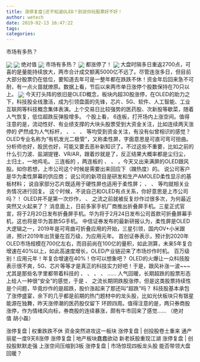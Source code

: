 ```yaml
---
title: 涨停复盘|还不知道OLED？别说你玩股票好不好！
author: wetech
date: 2019-02-13 16:47:22
tags: 
categories: 
---
```

市场有多热？
<!-- more -->
<img align="center" border="0" src="http://invest-images-external.cbndata.org/5LiA6LSiQUJT/images/99cb43d2375ac943d5954c29229b2c8366982ef4.png" />
<img align="center" border="0" src="http://invest-images-external.cbndata.org/5LiA6LSiQUJT/images/021240a16a765f62ed13f0d4ce377169f29f52b8.png" />
绝对值
<img align="center" border="0" src="http://invest-images-external.cbndata.org/5LiA6LSiQUJT/images/b02b9f7f95ffb58a8da7c1b5e8f70e61e59873b7.png" />
市场有多热？
<img align="center" border="0" src="http://invest-images-external.cbndata.org/5LiA6LSiQUJT/images/5c16306b153255b92e0e49e3498a33885e6cfe5f.png" />
都涨停了！
<img align="center" border="0" src="http://invest-images-external.cbndata.org/5LiA6LSiQUJT/images/98aec5750be34d9de11012e077342191adc78ee6.png" />
大盘时隔多日重返2700点，可喜的是量能持续放大，两市合计成交额离5000亿不远了。尽管连涨多日，但目前大部分股票仍在低位，要知道去年可是一整年都在跌跌不休！资金年后回来急不可耐，有一点火苗就燎原。数据上看，节后以来两市单日涨停个股数保持在70只以上。
<img align="center" border="0" src="http://invest-images-external.cbndata.org/5LiA6LSiQUJT/images/45e987e37e52c6396e561143f51c34977a9016ac.png" />
今天打头阵的依旧是OLED概念，板块内超30股涨停，在OLED的助力之下，科技股全线激活，成为引领盘面的先锋，芯片、5G、软件、人工智能、工业互联网等科技概念集体表演。上个交易日比较强势的医药股、次新股等歇菜，随着人气恢复，低位超跌反弹股增多。
个股上看，
6连板，打开场内上涨空间。值得注意的是，流动性好、有业绩支撑的大块头股票受到大资金关注，比如连续两天涨停的
俨然成为人气标杆，
、
、
、
等均受到资金关注，有没有似曾相识的感觉？
OLED专业名称为“有机发光二极管”，又称柔性屏，字面意思是可直可弯可扭曲。分析师也好，股民也好，可能又要去恶补新知识了。不过这些不重要，比如之前的什么引力波、盐湖提锂、VR/AR，跟着炒就是了，反正结果大概率都是尘归尘，土归土，一地鸡毛。
三连板的
，两连板的
、
、
，今天又出来满屏的OLED跟风股。如你若想，上市公司这个时候是需要出来回应下（蹭热度）的。
说公司客户是华为柔性屏幕的供应商；
说公司的新项目是研发和生产AMOLED柔性显示的基板材料；
说自家部分芯片既适用于硬性屏也适用于柔性屏；
、
、
等均就相关业务情况进行回复。
这个时候，不说自己和OLED有点关系，你好意思是上市公司吗？！
OLED并不是第一次炒作，
、
之流之前就被反复炒作过很多次，为何最近突然又火起来了？
消息面上，日前多家手机厂商推出折叠屏手机。三星正式官宣，将于2月20日发布折叠屏手机。华为将于2月24日发布公司首款可折叠屏幕手机，这也将是华为首款5G手机。
中信证券发布的最新研报认为，柔性屏是OLED大逻辑之一，2019年是可弯曲可折叠应用的开始，三星引领，国内OV+小米跟进，预计2019年出货量在百万级，为应用元年。
首创证券表示，预计到2020年OLED市场规模在700亿左右，而目前尚在100亿的量积，如此测算，未来5年复合增速在40%以上，如此高速度增长，OLED产业链迎来了市场炒作时机。
百万级别！应用元年！年复合增速在40%！你可以想象吧？
OLED的火爆让一众科技股表示很不爽，5G、芯片等等才是真正的科技实力好吧！于是，跟风补涨一波~~~尤其是那些名字里都带着科技的
、
、
、
、
……
人气回暖，长期超跌的股票形态上给人一种很“安全”的感觉，于是
、
之流长期阴跌股涨停，但是这类股票持续性是个问题，毕竟炒作的是超跌，股价涨起来了那还叫“超跌”吗？
科技股基本承包了涨停盛宴，余下的几乎都是前期的热门题材中的龙头股，比如光伏板块只有银星能源在独舞，昨天涨停潮的医药股仅留下
环顾四周。值得注意的是，两只券商股涨停，作为情绪风向标，券商股的连续暴涨，颇有牛市回来了感觉……
（绝对值 胡小磊）
 
 
涨停复盘 | 权重跌跌不休 资金突然进攻这一板块
涨停复盘 | 创投股卷土重来 通产丽星一度9天8涨停
涨停复盘 | 地产板块蠢蠢欲动 新老妖股重现江湖
涨停复盘 | 创投股默默走强 上涨空间压缩到3板
涨停复盘 | 市场惊现四板龙头股 能否带领大盘回暖？ 
